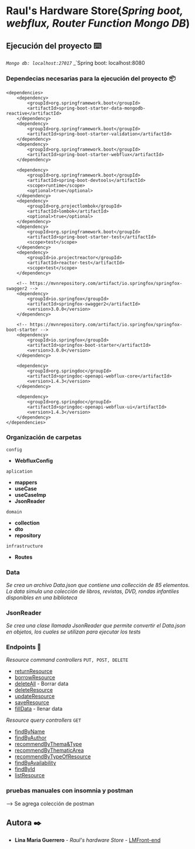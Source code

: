 # Raul's Hardware Store(_Spring boot, webflux, Router Function Mongo DB_)


## Ejecución del proyecto ⌨️
_`Mongo db: localhost:27017`_
_`Spring boot: localhost:8080

### Dependecias necesarias para la ejecución del proyecto  📦

    <dependencies>
        <dependency>
            <groupId>org.springframework.boot</groupId>
            <artifactId>spring-boot-starter-data-mongodb-reactive</artifactId>
        </dependency>
        <dependency>
            <groupId>org.springframework.boot</groupId>
            <artifactId>spring-boot-starter-validation</artifactId>
        </dependency>
        <dependency>
            <groupId>org.springframework.boot</groupId>
            <artifactId>spring-boot-starter-webflux</artifactId>
        </dependency>

        <dependency>
            <groupId>org.springframework.boot</groupId>
            <artifactId>spring-boot-devtools</artifactId>
            <scope>runtime</scope>
            <optional>true</optional>
        </dependency>
        <dependency>
            <groupId>org.projectlombok</groupId>
            <artifactId>lombok</artifactId>
            <optional>true</optional>
        </dependency>
        <dependency>
            <groupId>org.springframework.boot</groupId>
            <artifactId>spring-boot-starter-test</artifactId>
            <scope>test</scope>
        </dependency>
        <dependency>
            <groupId>io.projectreactor</groupId>
            <artifactId>reactor-test</artifactId>
            <scope>test</scope>
        </dependency>

        <!-- https://mvnrepository.com/artifact/io.springfox/springfox-swagger2 -->
        <dependency>
            <groupId>io.springfox</groupId>
            <artifactId>springfox-swagger2</artifactId>
            <version>3.0.0</version>
        </dependency>

        <!-- https://mvnrepository.com/artifact/io.springfox/springfox-boot-starter -->
        <dependency>
            <groupId>io.springfox</groupId>
            <artifactId>springfox-boot-starter</artifactId>
            <version>3.0.0</version>
        </dependency>

        <dependency>
            <groupId>org.springdoc</groupId>
            <artifactId>springdoc-openapi-webflux-core</artifactId>
            <version>1.4.3</version>
        </dependency>

        <dependency>
            <groupId>org.springdoc</groupId>
            <artifactId>springdoc-openapi-webflux-ui</artifactId>
            <version>1.4.3</version>
        </dependency>
    </dependencies>

### Organización de carpetas
`config`
* **WebfluxConfig**

`aplication`
* **mappers**
* **useCase**
* **useCaseImp**
* **JsonReader**

`domain`
* **collection**
* **dto**
* **repository**


`infrastructure`
* **Routes**


### Data
_Se crea un archivo Data.json que contiene una collección de 85 elementos. La data simula una colección de libros, revistas, DVD, rondas infantiles disponibles en una biblioteca_

### JsonReader
_Se crea una clase llamada JsonReader que permite convertir el Data.json en objetos, los cuales se utilizan para ejecutar los tests_

### Endpoints 📌

_Resource command controllers_
`PUT, POST, DELETE`
* [returnResource](http://www) 
* [borrowResource](https://) 
* [deleteAll](https://) - Borrar data
* [deleteResource](https://) 
* [updateResource](https://) 
* [saveResource](https://) 
* [fillData](https://) - llenar data

_Resource query controllers_
`GET`
* [findByName](http://www) 
* [findByAuthor](https://) 
* [recommendByThema&Type](https://) 
* [recommendByThematicArea](https://) 
* [recommendByTypeOfResource](https://) 
* [findByAvailability](https://) 
* [findById](https://) 
* [listResource](https://) 

### pruebas manuales con insomnia y postman
--> Se agrega colección de postman

## Autora ✒️
* **Lina Maria Guerrero** - *Raul's hardware Store* - [LMFront-end](https://github.com/LMFront-end)
